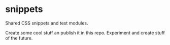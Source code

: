 # snippets
Shared CSS snippets and test modules.

Create some cool stuff an publish it in this repo. Experiment and create stuff of the future.
